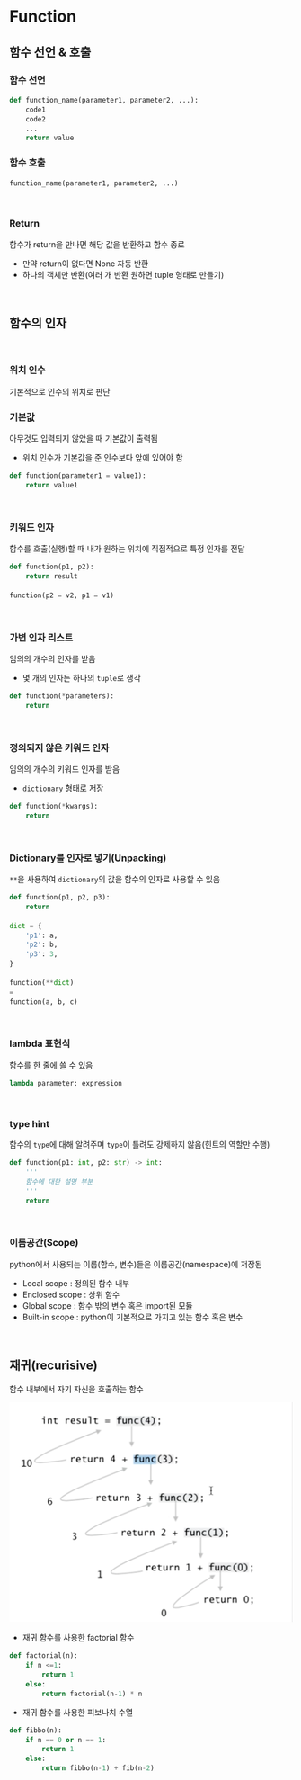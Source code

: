 # Function

## 함수 선언 & 호출

### 함수 선언
```python 
def function_name(parameter1, parameter2, ...):
    code1
    code2
    ...
    return value
```

### 함수 호출
```python
function_name(parameter1, parameter2, ...)
```

<br>

### Return

함수가 return을 만나면 해당 값을 반환하고 함수 종료
- 만약 return이 없다면 None 자동 반환
- 하나의 객체만 반환(여러 개 반환 원하면 tuple 형태로 만들기)

<br>

## 함수의 인자
<br>

### 위치 인수
기본적으로 인수의 위치로 판단
<br>

### 기본값
아무것도 입력되지 않았을 때 기본값이 출력됨
- 위치 인수가 기본값을 준 인수보다 앞에 있어야 함
```python
def function(parameter1 = value1):
    return value1
```

<br>

### 키워드 인자
함수를 호출(실행)할 때 내가 원하는 위치에 직접적으로 특정 인자를 전달

```python
def function(p1, p2):
    return result

function(p2 = v2, p1 = v1)
```

<br>

### 가변 인자 리스트
임의의 개수의 인자를 받음
- 몇 개의 인자든 하나의 `tuple`로 생각
```python 
def function(*parameters):
    return
```
<br>

### 정의되지 않은 키워드 인자
임의의 개수의 키워드 인자를 받음
- `dictionary` 형태로 저장
```python 
def function(*kwargs):
    return
```

<br>

### Dictionary를 인자로 넣기(Unpacking)

`**`을 사용하여 `dictionary`의 값을 함수의 인자로 사용할 수 있음

```python
def function(p1, p2, p3):
    return 

dict = {
    'p1': a,
    'p2': b,
    'p3': 3,
}

function(**dict)
=
function(a, b, c)

```
<br>

### lambda 표현식

함수를 한 줄에 쓸 수 있음

```python 
lambda parameter: expression
```

<br>

### type hint

함수의 `type`에 대해 알려주며 `type`이 틀려도 강제하지 않음(힌트의 역할만 수행)

```python
def function(p1: int, p2: str) -> int:
    '''
    함수에 대한 설명 부분
    '''
    return
```

<br>

### 이름공간(Scope)

python에서 사용되는 이름(함수, 변수)들은 이름공간(namespace)에 저장됨

- Local scope : 정의된 함수 내부
- Enclosed scope : 상위 함수
- Global scope : 함수 밖의 변수 혹은 import된 모듈
- Built-in scope : python이 기본적으로 가지고 있는 함수 혹은 변수

<br>

## 재귀(recurisive)

함수 내부에서 자기 자신을 호출하는 함수

![recursive](./assets/recursive.png)

- 재귀 함수를 사용한 factorial 함수

```python
def factorial(n):
    if n <=1:
        return 1
    else:
        return factorial(n-1) * n
```

- 재귀 함수를 사용한 피보나치 수열
```python
def fibbo(n):
    if n == 0 or n == 1:
        return 1
    else:
        return fibbo(n-1) + fib(n-2)
```
